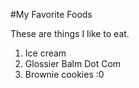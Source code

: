 #My Favorite Foods

These are things I like to eat.

1. Ice cream
2. Glossier Balm Dot Com
3. Brownie cookies :0